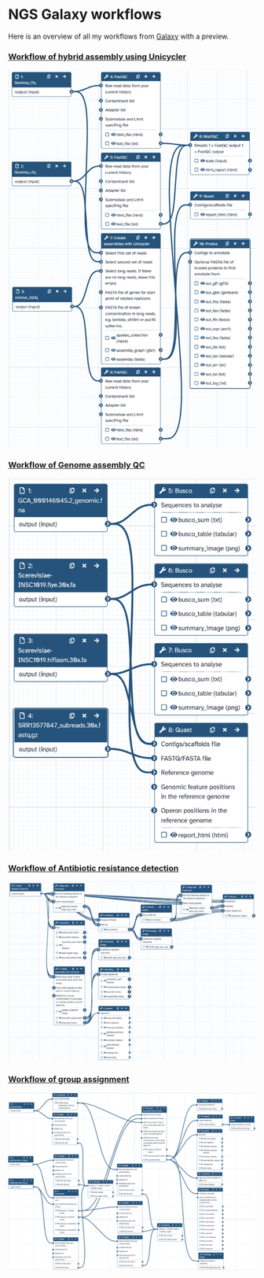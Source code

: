 # NGS Galaxy workflows
Here is an overview of all my workflows from [Galaxy](usegalaxy.eu) with a preview.
### [Workflow of hybrid assembly using Unicycler](/NGS_Galaxy_Workflow_Hybrid_assembly_using_Unicycler.ga)
![Workflow of hybrid assembly using Unicycler](/NGS_Galaxy_Workflow_Hybrid_assembly_using_Unicycler.png)

### [Workflow of Genome assembly QC](/NGS_Galaxy_Workflow_Genome_assembly_QC.ga)
![Workflow of Genome assembly QC](/NGS_Galaxy_Workflow_Genome_assembly_QC.png)

### [Workflow of Antibiotic resistance detection](/NGS_Galaxy_Workflow_Antibiotic_resistance_detection.ga)
![Workflow of Antibiotic resistance detection](/NGS_Galaxy_Workflow_Antibiotic_resistance_detection.png)

### [Workflow of group assignment](/NGS_Galaxy_Workflow_GroupAssignment.ga)
![Workflow of group assignment](/NGS_Galaxy_Workflow_GroupAssignment.png)
